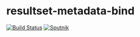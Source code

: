 # resultset-metadata-bind
[![Build Status](https://travis-ci.org/jinahya/resultset-metadata-bind.svg?branch=develop)](https://travis-ci.org/jinahya/resultset-metadata-bind)
[![Sputnik](https://sputnik.ci/conf/badge)](https://sputnik.ci/app#/builds/jinahya/resultset-metadata-bind)
